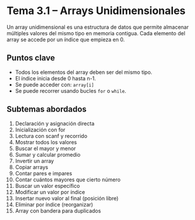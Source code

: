 # Tema 3.1 – Arrays Unidimensionales

Un array unidimensional es una estructura de datos que permite almacenar múltiples valores del mismo tipo en memoria contigua. Cada elemento del array se accede por un índice que empieza en 0.

## Puntos clave
- Todos los elementos del array deben ser del mismo tipo.
- El índice inicia desde 0 hasta n-1.
- Se puede acceder con: `array[i]`
- Se puede recorrer usando bucles `for` o `while`.

## Subtemas abordados
1. Declaración y asignación directa
2. Inicialización con for
3. Lectura con scanf y recorrido
4. Mostrar todos los valores
5. Buscar el mayor y menor
6. Sumar y calcular promedio
7. Invertir un array
8. Copiar arrays
9. Contar pares e impares
10. Contar cuántos mayores que cierto número
11. Buscar un valor específico
12. Modificar un valor por índice
13. Insertar nuevo valor al final (posición libre)
14. Eliminar por índice (reorganizar)
15. Array con bandera para duplicados
